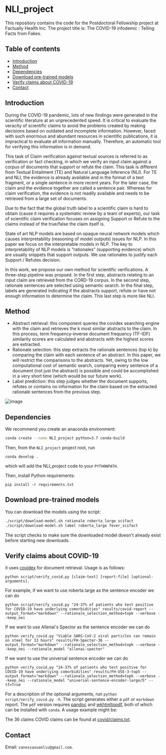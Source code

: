 # NLI_project
This repository contains the code for the Postdoctoral Fellowship project at Factually Health Inc. The project title is: The COVID-19 infodemic : Telling Facts from Fakes.

## Table of contents
- [Introduction](#Introduction)
- [Method](#Method)
- [Dependencies](#dependencies)
- [Download pre-trained models](#download-pre-trained-models)
- [Verify claims about COVID-19](#verify-claims-about-covid-19)
- [Contact](#contact)


## Introduction

During the COVID-19 pandemic, lots of new findings were generated in the scientific literature at an unprecedented speed. It is critical to evaluate the veracity of scientific claims to avoid the problems created by making decisions based on outdated and incomplete information. However, faced with such enormous and abundant resources in scientific publications, it is impractical to evaluate all information manually. Therefore, an automatic tool for verifying this information is in demand.
 
This task of Claim verification against textual sources is referred to as verification or fact checking, in which we verify an input claim against a corpus of documents that support or refute the claim. This task is different from Textual Entailment (TE) and Natural Language Inference (NLI). For TE and NLI, the evidence is already available and in the format of a text fragment, or a single sentence in more recent years. For the later case, the claim and the evidence together are called a sentence pair. Whereas for claim verification, the evidence is not readily available and needs to be retrieved from a large set of documents.
 
Due to the fact that the global truth label to a scientific claim is hard to obtain  (cause it requires a systematic review by a team of experts), our task of scientific claim verification focuses on assigning Support or Refute to the claims instead of the true/false the claim itself is.

State of art NLP models are based on opaque neural network models which  causes interpretability (reasoning of model outputs) issues for NLP. In this paper we focus on the interpretable models in NLP. The key to interpretability of NLP models is “rationales” (supporting evidence) which are usually snippets that support outputs. We use rationales to justify each Support / Refutes decision. 

In this work, we propose our own method for scientific verifications. A three-step pipeline was propsed. In the first step, abstracts relating to an input claim are retrieved from the CORD-19 corpus. In the second step, rationale sentences are selected using semantic search. In the final step, labels are generated indicating if the abstracts support, refute or have not enough information to determine the claim. This last step is more like NLI. 

## Method

- Abstract retrieval: this component queries the covidex searching engine with the claim and retrieves the k most similar abstracts to the claim. In this process, term frequency-inverse document frequency (TF-IDF) similarity scores are calculated and abstracts with the highest scores are extracted.
- Rationale selection: this step extracts the rationale sentences (top k) by comparing the claim with each sentence of an abstract. In this paper, we will restrict the comparisons to the abstracts. Yet, owing to the low computational cost of semantic search, comparing every sentence of a document (not just the abstract) is possible and could be accomplished in a very short time (which would be our future work).
- Label prediction: this step judges whether the document supports, refutes or contains no information for the claim based on the extracted rationale sentences from the previous step. 

![image](https://github.com/jadecranberry/NLI_project/assets/32283596/9bfd6685-5cd0-40ed-a12b-fb5d493b0226)


## Dependencies

We recommend you create an anaconda environment:
```bash
conda create --name NLI_project python=3.7 conda-build
```
Then, from the `NLI_project` project root, run
```
conda develop .
```
which will add the NLI_project code to your `PYTHONPATH`.

Then, install Python requirements:
```
pip install -r requirements.txt
```

## Download pre-trained models

You can download the models using the script:
```bash
./script/download-model.sh rationale roberta_large scifact
./script/download-model.sh label roberta_large fever_scifact
```
The script checks to make sure the downloaded model doesn't already exist before starting new downloads.


## Verify claims about COVID-19

it uses [covidex](https://covidex.ai) for document retrieval.  Usage is as follows:

```shell
python script/verify_covid.py [claim-text] [report-file] [optional-arguments].
```
For example, if we want to use roberta large as the sentence encoder we can do
```shell
python script/verify_covid.py "24-37% of patients who test positive for COVID-19 have underlying comorbidities" results/covid-report --output_format="markdown" --rationale_selection_method=topk --verbose --keep_nei
```
If we want to use Allenai's Spector as the sentence encoder we can do
```shell
python verify_covid.py "Viable SARS-CoV-2 viral particles can remain on steel for 13 hours" results/FH-Specter-36 --output_format="markdown" --rationale_selection_method=topk --verbose --keep_nei --rationale_model "allenai-specter" 
```

If we want to use the universal sentence encoder we can do
```shell
python verify_covid.py "24-37% of patients who test positive for COVID-19 have underlying comorbidities" results/FH-USE-3-top5 --output_format="markdown" --rationale_selection_method=topk --verbose --keep_nei --rationale_model "universal-sentence-encoder-large/5" --tf=True
```
For a description of the optional arguments, run `python script/verify_covid.py -h`. The script generates either a `pdf` or `markdown` report. The `pdf` version requires [pandoc](https://pandoc.org) and [wkhtmltopdf](https://wkhtmltopdf.org), both of which can be installed with `conda`. A usage example might be:

The 36 claims COVID claims can be found at [covid/claims.txt](covid/claims.txt).

## Contact

Email: `vanessaxuanliu@gmail.com`.
